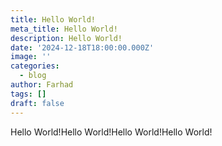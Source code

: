 ```yaml
---
title: Hello World!
meta_title: Hello World!
description: Hello World!
date: '2024-12-18T18:00:00.000Z'
image: ''
categories:
  - blog
author: Farhad
tags: []
draft: false
---
```

Hello World!Hello World!Hello World!Hello World!
